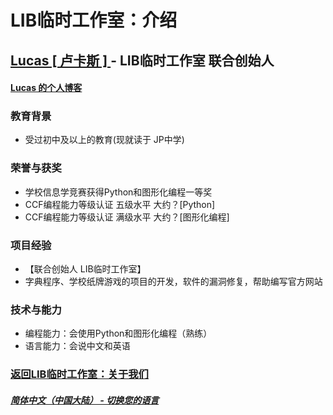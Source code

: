 # LIB临时工作室：介绍

## [Lucas [ 卢卡斯 ] ](https://github.com/BarbTurnip437) - LIB临时工作室 联合创始人

#### [Lucas 的个人博客](https://BarbTurnip437.github.io)

### 教育背景

- 受过初中及以上的教育(现就读于 JP中学)

### 荣誉与获奖

- 学校信息学竞赛获得Python和图形化编程一等奖
- CCF编程能力等级认证 五级水平 大约？[Python]
- CCF编程能力等级认证 满级水平 大约？[图形化编程]

### 项目经验

- 【联合创始人 LIB临时工作室】
- 字典程序、学校纸牌游戏的项目的开发，软件的漏洞修复，帮助编写官方网站

### 技术与能力

- 编程能力：会使用Python和图形化编程（熟练）
- 语言能力：会说中文和英语

### [返回LIB临时工作室：关于我们](https://libps.github.io/zh/About_us)
##### [简体中文（中国大陆） - 切换您的语言](https://libps.github.io/index)
